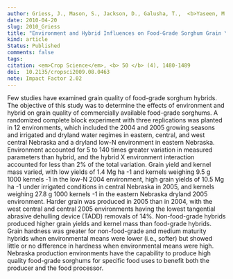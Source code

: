 ```yaml
---
author: Griess, J., Mason, S., Jackson, D., Galusha, T.,  <b>Yaseen, M.</b> and Pedersen, J.
date: 2010-04-20
slug: 2010_Griess
title: "Environment and Hybrid Influences on Food-Grade Sorghum Grain Yield and Hardness"
kind: article
Status: Published
comments: false
tags:
citation: <em>Crop Science</em>, <b> 50 </b> (4), 1480-1489
doi:  10.2135/cropsci2009.08.0463
note: Impact Factor 2.02
---
```

Few studies have examined grain quality of food-grade sorghum hybrids. The objective of this study was to determine the effects of environment and hybrid on grain quality of commercially available food-grade sorghums. A
randomized complete block experiment with three replications was planted in 12 environments, which included the 2004 and 2005 growing seasons and irrigated and dryland water regimes in eastern, central, and west central Nebraska and a dryland low-N environment in
eastern Nebraska. Environment accounted for 5 to 140 times greater variation in measured parameters than hybrid, and the hybrid X environment interaction accounted for less than 2% of the total variation. Grain yield and kernel mass varied, with low yields of 1.4 Mg ha -1 and kernels weighing 9.5 g 1000 kernels -1 in the low-N 2004 environment, high grain yields of 10.5 Mg ha -1 under irrigated conditions in central Nebraska in
2005, and kernels weighing 27.8 g 1000 kernels -1
in the eastern Nebraska dryland 2005 environment. Harder grain was produced in 2005 than in 2004, with the west central and central 2005 environments having the lowest tangential abrasive dehulling device (TADD) removals of
14%. Non-food-grade hybrids produced higher grain yields and kernel mass than food-grade hybrids. Grain hardness was greater for non-food-grade and medium maturity hybrids when environmental means were lower (i.e., softer) but showed little or no difference in hardness when environmental means were high. Nebraska production environments have the capability to produce high quality food-grade sorghums for specific food uses to benefit both the producer and the food processor.